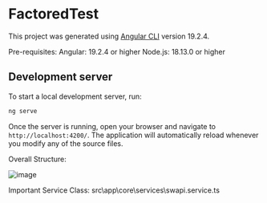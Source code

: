 # FactoredTest

This project was generated using [Angular CLI](https://github.com/angular/angular-cli) version 19.2.4.

Pre-requisites:
Angular: 19.2.4 or higher
Node.js: 18.13.0 or higher

## Development server

To start a local development server, run:

```bash
ng serve
```

Once the server is running, open your browser and navigate to `http://localhost:4200/`. The application will automatically reload whenever you modify any of the source files.

Overall Structure:

![image](https://github.com/user-attachments/assets/c1916901-18b0-4367-90b3-c9ab249ed7f1)


Important Service Class:
src\app\core\services\swapi.service.ts
